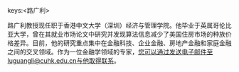 keys:<路广利>


路广利教授现任职于香港中文大学（深圳）经济与管理学院。他毕业于英属哥伦比亚大学，曾在其就业市场论文中研究并发现算法信息减少了美国住房市场的种族价格差异。目前，他的研究重点集中在金融科技、企业金融、房地产金融和家庭金融之间的交叉领域。作为一位金融学领域的专家，您可以通过发送电子邮件至luguangli@cuhk.edu.cn与他取得联系。